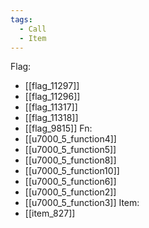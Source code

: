```yaml
---
tags:
  - Call
  - Item
---
```

Flag:
- [[flag_11297]]
- [[flag_11296]]
- [[flag_11317]]
- [[flag_11318]]
- [[flag_9815]]
Fn:
- [[u7000_5_function4]]
- [[u7000_5_function5]]
- [[u7000_5_function8]]
- [[u7000_5_function10]]
- [[u7000_5_function6]]
- [[u7000_5_function2]]
- [[u7000_5_function3]]
Item:
- [[item_827]]
